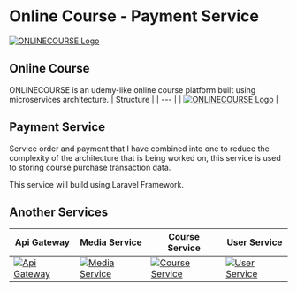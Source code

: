 # Online Course - Payment Service

[![ONLINECOURSE Logo](https://ik.imagekit.io/tatangdev/online-course/Asset_5__ELvljTjxona.png)](https://github.com/tatangromadhona/online-course_api-gateway)

## Online Course

ONLINECOURSE is an udemy-like online course platform built using microservices architecture.
| Structure |
| --- |
| [![ONLINECOURSE Logo](https://ik.imagekit.io/tatangdev/online-course/Asset_5_rXsSNbDR84.png)](https://github.com/tatangromadhona/online-course_api-gateway) |

## Payment Service

Service order and payment that I have combined into one to reduce the complexity of the architecture that is being worked on, this service is used to storing course purchase transaction data.

This service will build using Laravel Framework.

## Another Services

| Api Gateway | Media Service | Course Service | User Service |
| --- | --- | --- | --- |
| [![Api Gateway](https://ik.imagekit.io/tatangdev/online-course/Asset_8_bt44CQGH_z.png)](https://github.com/tatangromadhona/online-course_api-gateway) | [![Media Service](https://ik.imagekit.io/tatangdev/online-course/Asset_4_YykdDSbga.png)](https://github.com/tatangromadhona/online-course_media-service)| [![Course Service](https://ik.imagekit.io/tatangdev/online-course/Asset_2_7ZFU6kkrO.png)](https://github.com/tatangromadhona/online-course_course-service)| [![User Service](https://ik.imagekit.io/tatangdev/online-course/Asset_3_cn6ASO3xsi7.png)](https://github.com/tatangromadhona/online-course_user-service)
